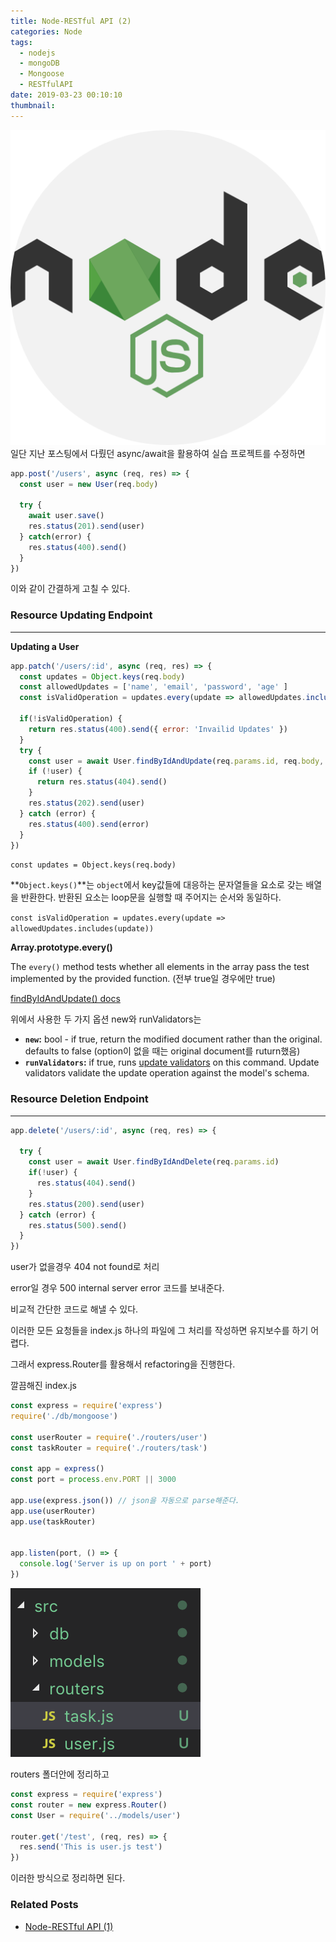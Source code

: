 ```yaml
---
title: Node-RESTful API (2)
categories: Node
tags:
  - nodejs
  - mongoDB
  - Mongoose
  - RESTfulAPI
date: 2019-03-23 00:10:10
thumbnail:
---
```

![nodejs](Node-RESTful-API-2/nodejs-0192411.png)
일단 지난 포스팅에서 다뤘던 async/await을 활용하여 실습 프로젝트를 수정하면

```javascript
app.post('/users', async (req, res) => {
  const user = new User(req.body)

  try {
    await user.save()
    res.status(201).send(user)
  } catch(error) {
    res.status(400).send()
  }
})
```

이와 같이 간결하게 고칠 수 있다.



### Resource Updating Endpoint

----

**Updating a User**

```javascript
app.patch('/users/:id', async (req, res) => {
  const updates = Object.keys(req.body)
  const allowedUpdates = ['name', 'email', 'password', 'age' ] 
  const isValidOperation = updates.every(update => allowedUpdates.includes(update))

  if(!isValidOperation) {
    return res.status(400).send({ error: 'Invailid Updates' })
  }
  try {
    const user = await User.findByIdAndUpdate(req.params.id, req.body, { new: true, runValidators: true })
    if (!user) {
      return res.status(404).send()
    }
    res.status(202).send(user)
  } catch (error) {
    res.status(400).send(error)
  }
})
```

`const updates = Object.keys(req.body)`

**`Object.keys()`**는 `object`에서 key값들에 대응하는 문자열들을 요소로 갖는 배열을 반환한다. 반환된 요소는 loop문을 실행할 때 주어지는 순서와 동일하다.



`const isValidOperation = updates.every(update => allowedUpdates.includes(update))`



**Array.prototype.every()**

The `every()` method tests whether all elements in the array pass the test implemented by the provided function. (전부 true일 경우에만 true)



[findByIdAndUpdate() docs](https://mongoosejs.com/docs/api.html#model_Model.findOneAndUpdate)

위에서 사용한 두 가지 옵션 new와 runValidators는

- **`new`:** bool - if true, return the modified document rather than the original. defaults to false (option이 없을 때는 original document를 ruturn했음)
- **`runValidators`:** if true, runs [update validators](https://mongoosejs.com/docs/validation.html#update-validators) on this command. Update validators validate the update operation against the model's schema.



### Resource Deletion Endpoint

----

```javascript
app.delete('/users/:id', async (req, res) => {
  
  try {
    const user = await User.findByIdAndDelete(req.params.id)
    if(!user) {
      res.status(404).send()
    }
    res.status(200).send(user)
  } catch (error) {
    res.status(500).send()
  }
})
```

user가 없을경우 404 not found로 처리

error일 경우 500 internal server error 코드를 보내준다.

비교적 간단한 코드로 해낼 수 있다.







이러한 모든 요청들을 index.js 하나의 파일에 그 처리를 작성하면 유지보수를 하기 어렵다.



그래서 express.Router를 활용해서 refactoring을 진행한다.



깔끔해진 index.js

```javascript
const express = require('express')
require('./db/mongoose')

const userRouter = require('./routers/user')
const taskRouter = require('./routers/task')

const app = express()
const port = process.env.PORT || 3000

app.use(express.json()) // json을 자동으로 parse해준다.
app.use(userRouter)
app.use(taskRouter)


app.listen(port, () => {
  console.log('Server is up on port ' + port)
})

```

![image-20190325160357485](Node-RESTful-API-2/image-20190325160357485.png)

routers 폴더안에 정리하고

```javascript
const express = require('express')
const router = new express.Router()
const User = require('../models/user')

router.get('/test', (req, res) => {
  res.send('This is user.js test')
})
```

이러한 방식으로 정리하면 된다.



### Related Posts

- [Node-RESTful API (1)](/posts/Node-RESTful-API-1/)

  
